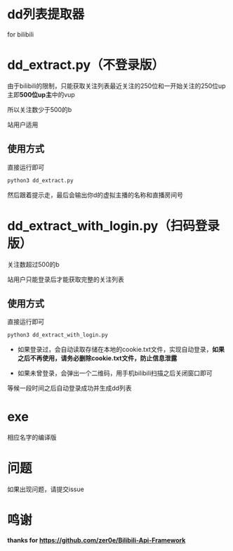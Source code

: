 # dd列表提取器

for bilibili

# dd_extract.py（不登录版）

由于bilibili的限制，只能获取关注列表最近关注的250位和一开始关注的250位up主即**500位up主**中的vup

所以关注数少于500的b

站用户适用

## 使用方式

直接运行即可

```python
python3 dd_extract.py
```

然后跟着提示走，最后会输出你d的虚拟主播的名称和直播房间号

# dd_extract_with_login.py（扫码登录版）

关注数超过500的b

站用户只能登录后才能获取完整的关注列表

## 使用方式

直接运行即可

```python
python3 dd_extract_with_login.py
```

* 如果登录过，会自动读取存储在本地的cookie.txt文件，实现自动登录，**如果之后不再使用，请务必删除cookie.txt文件，防止信息泄露**

* 如果未曾登录，会弹出一个二维码，用手机bilibili扫描之后关闭窗口即可

等候一段时间之后自动登录成功并生成dd列表

# exe

相应名字的编译版

# 问题

如果出现问题，请提交issue

# 鸣谢

**thanks for https://github.com/zer0e/Bilibili-Api-Framework**